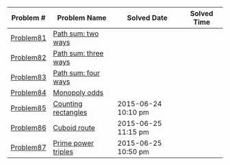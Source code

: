 |   Problem #   | Problem Name  |  Solved Date  |  Solved Time  |
| ------------- | ------------- | ------------- | ------------- |
|   [Problem81](https://github.com/tiger1993118/ProjectEuler/blob/master/ProjectEuler/src/Problem81to90/Problem81.java)   | [Path sum: two ways](https://projecteuler.net/problem=81)  |||
|   [Problem82](https://github.com/tiger1993118/ProjectEuler/blob/master/ProjectEuler/src/Problem81to90/Problem82.java)   | [Path sum: three ways](https://projecteuler.net/problem=82)  |||
|   [Problem83](https://github.com/tiger1993118/ProjectEuler/blob/master/ProjectEuler/src/Problem81to90/Problem83.java)   | [Path sum: four ways](https://projecteuler.net/problem=83)  |||
|   [Problem84](https://github.com/tiger1993118/ProjectEuler/blob/master/ProjectEuler/src/Problem81to90/Problem84.java)   | [Monopoly odds](https://projecteuler.net/problem=84)  |||
|   [Problem85](https://github.com/tiger1993118/ProjectEuler/blob/master/ProjectEuler/src/Problem81to90/Problem85.java)   | [Counting rectangles](https://projecteuler.net/problem=85)  |2015-06-24 10:10 pm||
|   [Problem86](https://github.com/tiger1993118/ProjectEuler/blob/master/ProjectEuler/src/Problem81to90/Problem86.java)   | [Cuboid route](https://projecteuler.net/problem=86)  |2015-06-25 11:15 pm||
|   [Problem87](https://github.com/tiger1993118/ProjectEuler/blob/master/ProjectEuler/src/Problem81to90/Problem87.java)   | [Prime power triples](https://projecteuler.net/problem=87)  |2015-06-25 10:50 pm||
